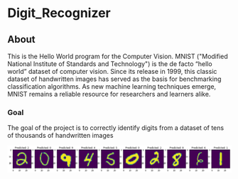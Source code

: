 # Digit_Recognizer

## About
This is the Hello World program for the Computer Vision. MNIST ("Modified National Institute of Standards and Technology") is the de facto “hello world” dataset of computer vision. Since its release in 1999, this classic dataset of handwritten images has served as the basis for benchmarking classification algorithms. As new machine learning techniques emerge, MNIST remains a reliable resource for researchers and learners alike.

### Goal

The goal of the project is to correctly identify digits from a dataset of tens of thousands of handwritten images

![predictions](/plots/predictions.png)
